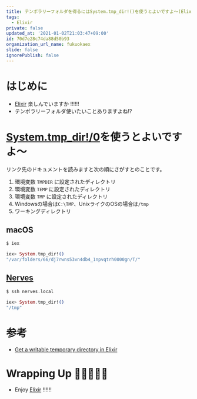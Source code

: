 ```yaml
---
title: テンポラリーフォルダを得るにはSystem.tmp_dir!()を使うとよいですよ〜(Elixir)
tags:
  - Elixir
private: false
updated_at: '2021-01-02T21:03:47+09:00'
id: 70d7e28c74da88d50b93
organization_url_name: fukuokaex
slide: false
ignorePublish: false
---
```

# はじめに
- [Elixir](https://elixir-lang.org/) 楽しんでいますか :bangbang::bangbang::bangbang:
- テンポラリーフォルダ使いたいことありますよね:interrobang:

# [System.tmp_dir!/0](https://hexdocs.pm/elixir/System.html#tmp_dir!/0)を使うとよいですよ〜

リンク先のドキュメントを読みますと次の順にさがすとのことです。

1. 環境変数 `TMPDIR` に設定されたディレクトリ
2. 環境変数 `TEMP` に設定されたディレクトリ
3. 環境変数 `TMP` に設定されたディレクトリ
4. Windowsの場合は`C:\TMP`、UnixライクのOSの場合は`/tmp`
5. ワーキングディレクトリ

## macOS
```elixir
$ iex

iex> System.tmp_dir!()
"/var/folders/66/dj7rwns53vn4db4_1npvqtrh0000gn/T/"
```

## [Nerves](https://www.nerves-project.org/)
```elixir
$ ssh nerves.local

iex> System.tmp_dir!()
"/tmp"
```

# 参考
- [Get a writable temporary directory in Elixir](https://til.hashrocket.com/posts/8rkl48vqmc-get-a-writable-temporary-directory-in-elixir)

# Wrapping Up 🎍🎍🎍🎍🎍
- Enjoy [Elixir](https://elixir-lang.org/) :bangbang::bangbang::bangbang:
